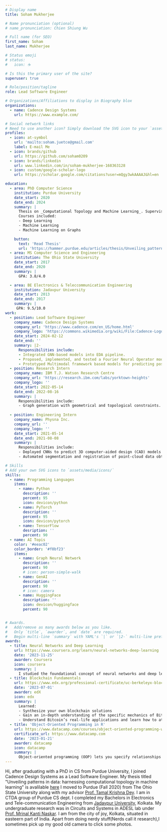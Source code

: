 ```yaml
---
# Display name
title: Soham Mukherjee

# Name pronunciation (optional)
# name_pronunciation: Chien Shiung Wu

# Full name (for SEO)
first_name: Soham
last_name: Mukherjee

# Status emoji
# status:
#   icon: ☕️

# Is this the primary user of the site?
superuser: true

# Role/position/tagline
role: Lead Software Engineer

# Organizations/Affiliations to display in Biography blox
organizations:
  - name: Cadence Design Systems
    url: https://www.example.com/

# Social network links
# Need to use another icon? Simply download the SVG icon to your `assets/media/icons/` folder.
profiles:
  - icon: at-symbol
    url: 'mailto:soham.juetce@gmail.com'
    label: E-mail Me
  - icon: brands/github
    url: https://github.com/soham0209
  - icon: brands/linkedin
    url: www.linkedin.com/in/soham-mukherjee-168363128
  - icon: custom/google-scholar-logo
    url: https://scholar.google.com/citations?user=mQgy3wkAAAAJ&hl=en

education:
  - area: PhD Computer Science
    institution: Purdue University
    date_start: 2020
    date_end: 2024
    summary: |
      Thesis on _Computational Topology and Machine Learning_. Supervised by [Prof Tamal K. Dey](https://www.cs.purdue.edu/homes/tamaldey/).
      Courses included:
      - Deep Learning
      - Machine Learning
      - Machine Learning on Graphs

    button:
      text: 'Read Thesis'
      url: 'https://hammer.purdue.edu/articles/thesis/Unveiling_patterns_in_data_harnessing_computational_topology_in_machine_learning/25114625/1/files/44320463.pdf'
  - area: MS Computer Science and Engineering
    institution: The Ohio State University
    date_start: 2017
    date_end: 2020
    summary: |
      GPA: 3.8/4.0

  - area: BE Electronics & Teleccommunication Engineering
    institution: Jadavpur University
    date_start: 2013
    date_end: 2017
    summary: |
     GPA: 9.5/10.0
work:
  - position: Lead Software Engineer
    company_name: Cadence Design Systems
    company_url: 'https://www.cadence.com/en_US/home.html'
    company_logo: 'https://commons.wikimedia.org/wiki/File:Cadence-Logo.svg'
    date_start: 2024-02-12
    date_end: ''
    summary: |2-
      Responsibilities include:
      - Integrated GNN-based models into EDA pipeline.
      - Proposed, implemented, and tested a Fourier Neural Operator model for circuit simulation.
      - Prototyped Multimodal framework based models for predicting post-layout circuit behavior.
  - position: Research Intern
    company_name: IBM T.J. Watson Research Centre
    company_url: 'https://research.ibm.com/labs/yorktown-heights'
    company_logo: ''
    date_start: 2022-05-14
    date_end: 2022-08-16
    summary: |
      Responsibilities include:
      - Graph generation with geometrical and topological constraints. **(Patent filed)**
  
  - position: Engineering Intern
    company_name: Physna Inc.
    company_url: ''
    company_logo: ''
    date_start: 2021-05-14
    date_end: 2021-08-08
    summary: |
      Responsibilities include:
      - Deployed CNNs to predict 3D computer-aided design (CAD) models from 2D images.
      - Automated segmentation and registration of point-cloud data obtained from scanning machine parts enabling efficient and accurate inspection.

# Skills
# Add your own SVG icons to `assets/media/icons/`
skills:
  - name: Programming Languages
    items:
      - name: Python
        description: ''
        percent: 95
        icon: devicon/python
      - name: PyTorch
        description: ''
        percent: 95
        icon: devicon/pytorch
      - name: TensorFlow
        desription: ''
        percent: 90 
  - name: AI Topis
    color: '#eeac02'
    color_border: '#f0bf23'
    items:
      - name: Graph Neural Network
        description: ''
        percent: 90
        # icon: person-simple-walk
      - name: GenAI
        description: ''
        percent: 90
        # icon: camera
      - name: HuggingFace
        description: ''
        icon: devicon/huggingface
        percent: 90


# Awards.
#   Add/remove as many awards below as you like.
#   Only `title`, `awarder`, and `date` are required.
#   Begin multi-line `summary` with YAML's `|` or `|2-` multi-line prefix and indent 2 spaces below.
awards:
  - title: Neural Networks and Deep Learning
    url: https://www.coursera.org/learn/neural-networks-deep-learning
    date: '2023-11-25'
    awarder: Coursera
    icon: coursera
    summary: |
      I studied the foundational concept of neural networks and deep learning. By the end, I was familiar with the significant technological trends driving the rise of deep learning; build, train, and apply fully connected deep neural networks; implement efficient (vectorized) neural networks; identify key parameters in a neural network’s architecture; and apply deep learning to your own applications.
  - title: Blockchain Fundamentals
    url: https://www.edx.org/professional-certificate/uc-berkeleyx-blockchain-fundamentals
    date: '2023-07-01'
    awarder: edX
    icon: edx
    summary: |
      Learned:
      - Synthesize your own blockchain solutions
      - Gain an in-depth understanding of the specific mechanics of Bitcoin
      - Understand Bitcoin’s real-life applications and learn how to attack and destroy Bitcoin, Ethereum, smart contracts and Dapps, and alternatives to Bitcoin’s Proof-of-Work consensus algorithm
  - title: 'Object-Oriented Programming in R'
    url: https://www.datacamp.com/courses/object-oriented-programming-with-s3-and-r6-in-r
    certificate_url: https://www.datacamp.com
    date: '2023-01-21'
    awarder: datacamp
    icon: datacamp
    summary: |
      Object-oriented programming (OOP) lets you specify relationships between functions and the objects that they can act on, helping you manage complexity in your code. This is an intermediate level course, providing an introduction to OOP, using the S3 and R6 systems. S3 is a great day-to-day R programming tool that simplifies some of the functions that you write. R6 is especially useful for industry-specific analyses, working with web APIs, and building GUIs.
---
```


Hi, after graduating with a PhD in CS from Purdue University, I joined Cadence Design Systems as a Lead Software Engineer. My thesis titled "Unveiling patterns in data: harnessing computational topology in machine learning" is avalilable [here](https://hammer.purdue.edu/articles/thesis/Unveiling_patterns_in_data_harnessing_computational_topology_in_machine_learning/25114625/1/files/44320463.pdf) I moved to Purdue (Fall 2020) from The Ohio State University along with my advisor [Prof. Tamal Krishna Dey](https://www.cs.purdue.edu/homes/tamaldey/). I am in CTDA group of Purdue CS dept. I completed my Bachelors in Electronics and Tele-communication Engineering from [Jadavpur University](http://www.jaduniv.edu.in), Kolkata. My undergraduate research was in Circuits and Systems in ADESL lab under [Prof. Mrinal Kanti Naskar](https://scholar.google.com/citations?user=t5kOc_EAAAAJ&hl=en). I am from the city of joy, Kolkata, situated in easteern part of India. Apart from doing nerdy stuff(Nerds call it research),I sometimes pick up my good old camera to click some photos.
